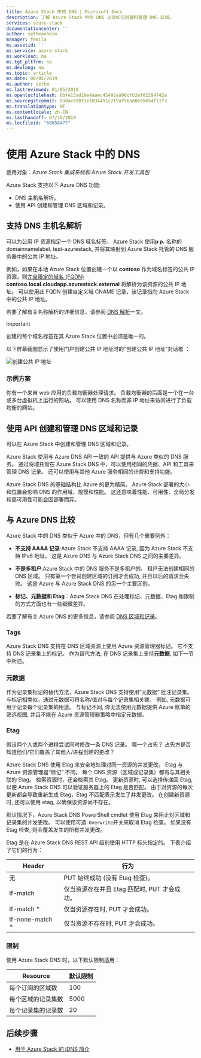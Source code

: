 ```yaml
---
title: Azure Stack 中的 DNS | Microsoft Docs
description: 了解 Azure Stack 中的 DNS 以及如何创建和管理 DNS 区域。
services: azure-stack
documentationcenter: ''
author: sethmanheim
manager: femila
ms.assetid: ''
ms.service: azure-stack
ms.workload: na
ms.tgt_pltfrm: na
ms.devlang: na
ms.topic: article
ms.date: 06/05/2019
ms.author: sethm
ms.lastreviewed: 01/05/2019
ms.openlocfilehash: 8bfe15ad19e4aaec45492aa98cfb2ef02294742a
ms.sourcegitcommit: b3dac698f2e1834491c2f9af56a80e95654f11f3
ms.translationtype: MT
ms.contentlocale: zh-CN
ms.lasthandoff: 07/30/2019
ms.locfileid: "68658477"
---
```

# <a name="use-dns-in-azure-stack"></a>使用 Azure Stack 中的 DNS

适用对象：*Azure Stack 集成系统和 Azure Stack 开发工具包*

Azure Stack 支持以下 Azure DNS 功能:

* DNS 主机名解析。
* 使用 API 创建和管理 DNS 区域和记录。

## <a name="support-for-dns-hostname-resolution"></a>支持 DNS 主机名解析

可以为公用 IP 资源指定一个 DNS 域名标签。 Azure Stack 使用**p p.** 名称的 domainnamelabel. test-azurestack, 并将其映射到 Azure Stack 托管的 DNS 服务器中的公共 IP 地址。

例如，如果在本地 Azure Stack 位置创建一个以 **contoso** 作为域名标签的公共 IP 资源，则[完全限定的域名 (FQDN)](https://en.wikipedia.org/wiki/Fully_qualified_domain_name) **contoso.local.cloudapp.azurestack.external** 将解析为该资源的公共 IP 地址。 可以使用此 FQDN 创建自定义域 CNAME 记录，该记录指向 Azure Stack 中的公共 IP 地址。

若要了解有关名称解析的详细信息，请参阅 [DNS 解析](/azure/dns/dns-for-azure-services?toc=%2fazure%2fvirtual-machines%2fwindows%2ftoc.json)一文。

> [!IMPORTANT]
> 创建的每个域名标签在其 Azure Stack 位置中必须是唯一的。

以下屏幕截图显示了使用门户创建公共 IP 地址时的“创建公共 IP 地址”对话框  ：

![创建公共 IP 地址](media/azure-stack-dns/image01.png)

### <a name="example-scenario"></a>示例方案

你有一个来自 web 应用的负载均衡器处理请求。 负载均衡器的后面是一个在一台或多台虚拟机上运行的网站。 可以使用 DNS 名称而非 IP 地址来访问进行了负载均衡的网站。

## <a name="create-and-manage-dns-zones-and-records-using-the-api"></a>使用 API 创建和管理 DNS 区域和记录

可以在 Azure Stack 中创建和管理 DNS 区域和记录。

Azure Stack 使用与 Azure DNS API 一致的 API 提供与 Azure 类似的 DNS 服务。  通过将域托管在 Azure Stack DNS 中，可以使用相同的凭据、API 和工具来管理 DNS 记录。 还可以使用与其他 Azure 服务相同的计费和支持功能。

Azure Stack DNS 的基础结构比 Azure 的更为精简。 Azure Stack 部署的大小和位置会影响 DNS 的作用域、规模和性能。 这还意味着性能、可用性、全局分发和高可用性可能会因部署而异。

## <a name="comparison-with-azure-dns"></a>与 Azure DNS 比较

Azure Stack 中的 DNS 类似于 Azure 中的 DNS，但有几个重要例外：

* **不支持 AAAA 记录**:Azure Stack 不支持 AAAA 记录, 因为 Azure Stack 不支持 IPv6 地址。 这是 Azure DNS 与 Azure Stack DNS 之间的主要差异。

* **不是多租户**:Azure Stack 中的 DNS 服务不是多租户的。 租户无法创建相同的 DNS 区域。 只有第一个尝试创建区域的订阅才会成功, 并且以后的请求会失败。 这是 Azure 与 Azure Stack DNS 的另一个主要区别。

* **标记、元数据和 Etag**：Azure Stack DNS 在处理标记、元数据、Etag 和限制的方式方面也有一些细微差异。

若要了解有关 Azure DNS 的更多信息，请参阅 [DNS 区域和记录](/azure/dns/dns-zones-records)。

### <a name="tags"></a>Tags

Azure Stack DNS 支持在 DNS 区域资源上使用 Azure 资源管理器标记。 它不支持 DNS 记录集上的标记。 作为替代方法, 在 DNS 记录集上支持**元数据**, 如下一节中所述。

### <a name="metadata"></a>元数据

作为记录集标记的替代方法，Azure Stack DNS 支持使用“元数据”  批注记录集。 与标记相类似，通过元数据可将名称/值对与每个记录集相关联。 例如, 元数据可用于记录每个记录集的用途。 与标记不同, 你无法使用元数据提供 Azure 帐单的筛选视图, 并且不能在 Azure 资源管理器策略中指定元数据。

### <a name="etags"></a>Etag

假设两个人或两个进程尝试同时修改一条 DNS 记录。 哪一个占先？ 占先方是否知道他们/它们覆盖了其他人/进程创建的更改？

Azure Stack DNS 使用 Etag  来安全地处理对同一资源的并发更改。 Etag 与 Azure 资源管理器“标记”  不同。 每个 DNS 资源（区域或记录集）都有与其相关联的 Etag。 检索资源时，还会检索其 Etag。 更新资源时, 可以选择传递回 Etag, 以便 Azure Stack DNS 可以验证服务器上的 Etag 是否匹配。 由于对资源的每次更新都会导致重新生成 Etag，Etag 不匹配表示发生了并发更改。 在创建新资源时, 还可以使用 etag, 以确保该资源尚不存在。

默认情况下，Azure Stack DNS PowerShell cmdlet 使用 Etag 来阻止对区域和记录集的并发更改。 可以使用可选`-Overwrite`开关来取消 Etag 检查。 如果没有 Etag 检查, 则会覆盖发生的所有并发更改。

Etag 是在 Azure Stack DNS REST API 级别使用 HTTP 标头指定的。 下表介绍了它们的行为：

| Header | 行为|
|--------|---------|
| 无   | PUT 始终成功 (没有 Etag 检查)。|
| If-match| 仅当资源存在并且 Etag 匹配时, PUT 才会成功。|
| If-match *| 仅当资源存在时, PUT 才会成功。|
| If-none-match *| 仅当资源不存在时, PUT 才会成功。|

### <a name="limits"></a>限制

使用 Azure Stack DNS 时，以下默认限制适用：

| Resource| 默认限制|
|---------|--------------|
| 每个订阅的区域数| 100|
| 每个区域的记录集数| 5000|
| 每个记录集的记录数| 20|

## <a name="next-steps"></a>后续步骤

* [用于 Azure Stack 的 iDNS 简介](azure-stack-understanding-dns.md)
